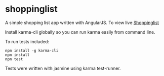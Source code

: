 # shoppinglist
A simple shopping list app written with AngularJS.
To view live [Shoppinglist](https://dikaeinstein.github.io/shoppinglist)

Install karma-cli globally so you can run karma easily from command line.

To run tests included:
```
npm install -g karma-cli
npm install
npm test 
```
Tests were written with jasmine using karma test-runner.


